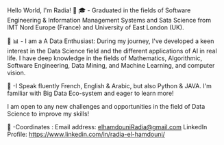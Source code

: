 Hello World, I'm Radia! 👋
🎓 - Graduated in the fields of Software Engineering & Information Management Systems and Sata Science from IMT Nord Europe (France) and University of East London (UK).

🐍 📊 - I am a A Data Enthusiast: During my journey, I've developed a keen interest in the Data Science field and the different applications of AI in real life.
I have deep knowledge in the fields of Mathematics, Algorithmic, Software Engineering, Data Mining, and Machine Learning, and computer vision.

🔎 -I Speak fluently French, English & Arabic, but also Python & JAVA. I'm familiar with Big Data Eco-system and eager to learn more!

I am open to any new challenges and opportunities in the field of Data Science to improve my skills!

📍 -Coordinates :
Email address: elhamdouniRadia@gmail.com
LinkedIn Profile: https://www.linkedin.com/in/radia-el-hamdouni/



